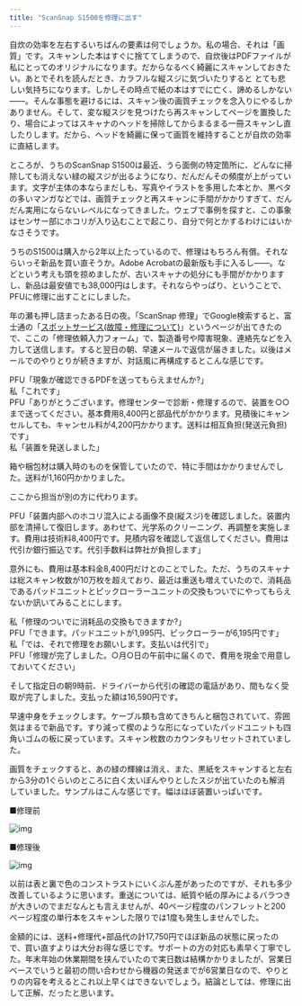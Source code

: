 ```yaml
---
title: "ScanSnap S1500を修理に出す"
---
```


自炊の効率を左右するいちばんの要素は何でしょうか。私の場合、それは「画質」です。スキャンした本はすぐに捨ててしまうので、自炊後はPDFファイルが私にとってのオリジナルになります。だからなるべく綺麗にスキャンしておきたい。あとでそれを読んだとき、カラフルな縦スジに気づいたりすると とても悲しい気持ちになります。しかしその時点で紙の本はすでに亡く、諦めるしかない――。そんな事態を避けるには、スキャン後の画質チェックを念入りにやるしかありません。そして、変な縦スジを見つけたら再スキャンしてページを置換したり、場合によってはスキャナのヘッドを掃除してからまるまる一冊スキャンし直したりします。だから、ヘッドを綺麗に保って画質を維持することが自炊の効率に直結します。

ところが、うちのScanSnap S1500は最近、うら面側の特定箇所に、どんなに掃除しても消えない緑の縦スジが出るようになり、だんだんその頻度が上がっています。文字が主体の本ならまだしも、写真やイラストを多用した本とか、黒ベタの多いマンガなどでは、画質チェックと再スキャンに手間がかかりすぎて、だんだん実用にならないレベルになってきました。ウェブで事例を探すと、この事象はセンサー部にホコリが入り込むことで起こり、自分で何とかするわけにはいかなさそうです。

うちのS1500は購入から2年以上たっているので、修理はもちろん有償。それならいっそ新品を買い直そうか。Adobe Acrobatの最新版も手に入るし――。などという考えも頭を掠めましたが、古いスキャナの処分にも手間がかかりますし、新品は最安値でも38,000円はします。それならやっぱり、ということで、PFUに修理に出すことにしました。

年の瀬も押し詰まったある日の夜。「ScanSnap 修理」でGoogle検索すると、富士通の「[スポットサービス(故障・修理について)](http://scansnap.fujitsu.com/jp/support/service.html)」というページが出てきたので、ここの「修理依頼入力フォーム」で、製造番号や障害現象、連絡先などを入力して送信します。すると翌日の朝、早速メールで返信が届きました。以後はメールでのやりとりが続きますが、対話風に再構成するとこんな感じです。

PFU「現象が確認できるPDFを送ってもらえませんか?」  
私「これです」  
PFU「ありがとうございます。修理センターで診断・修理するので、装置を○○まで送ってください。基本費用8,400円と部品代がかかります。見積後にキャンセルしても、キャンセル料が4,200円かかります。送料は相互負担(発送元負担)です」  
私「装置を発送しました」

箱や梱包材は購入時のものを保管していたので、特に手間はかかりませんでした。送料が1,160円かかりました。

ここから担当が別の方に代わります。

PFU「装置内部へのホコリ混入による画像不良(縦スジ)を確認しました。装置内部を清掃して復旧します。あわせて、光学系のクリーニング、再調整を実施します。費用は技術料8,400円です。見積内容を確認して返信してください。費用は代引か銀行振込です。代引手数料は弊社が負担します」

意外にも、費用は基本料金8,400円だけとのことでした。ただ、うちのスキャナは総スキャン枚数が10万枚を超えており、最近は重送も増えていたので、消耗品であるパッドユニットとピックローラーユニットの交換もついでにやってもらえないか訊いてみることにします。

私「修理のついでに消耗品の交換もできますか?」  
PFU「できます。パッドユニットが1,995円、ピックローラーが6,195円です」  
私「では、それで修理をお願いします。支払いは代引で」  
PFU「修理が完了しました。○月○日の午前中に届くので、費用を現金で用意しておいてください」

そして指定日の朝9時前、ドライバーから代引の確認の電話があり、間もなく受取が完了しました。支払った額は16,590円です。

早速中身をチェックします。ケーブル類も含めてきちんと梱包されていて、雰囲気はまるで新品です。すり減って楔のような形になっていたパッドユニットも四角いゴムの板に戻っています。スキャン枚数のカウンタもリセットされていました。

画質をチェックすると、あの緑の輝線は消え、また、黒紙をスキャンすると左右から3分の1ぐらいのところに白く太いぼんやりとしたスジが出ていたのも解消していました。サンプルはこんな感じです。幅はほぼ装置いっぱいです。

■修理前

![img](img/20120108-001.jpg)

■修理後

![img](img/20120108-002.jpg)

以前は表と裏で色のコンストラストにいくぶん差があったのですが、それも多少改善しているように思います。重送については、紙質や紙の厚みによるバラつきが大きいのでまだなんとも言えませんが、40ページ程度のパンフレットと200ページ程度の単行本をスキャンした限りでは1度も発生しませんでした。

金額的には、送料+修理代+部品代の計17,750円でほぼ新品の状態に戻ったので、買い直すよりは大分お得な感じです。サポートの方の対応も素早く丁寧でした。年末年始の休業期間を挟んでいたので実日数は結構かかりましたが、営業日ベースでいうと最初の問い合わせから機器の発送までが6営業日なので、やりとりの内容を考えるとこれ以上早くはできないでしょう。結論としては、修理に出して正解、だったと思います。

